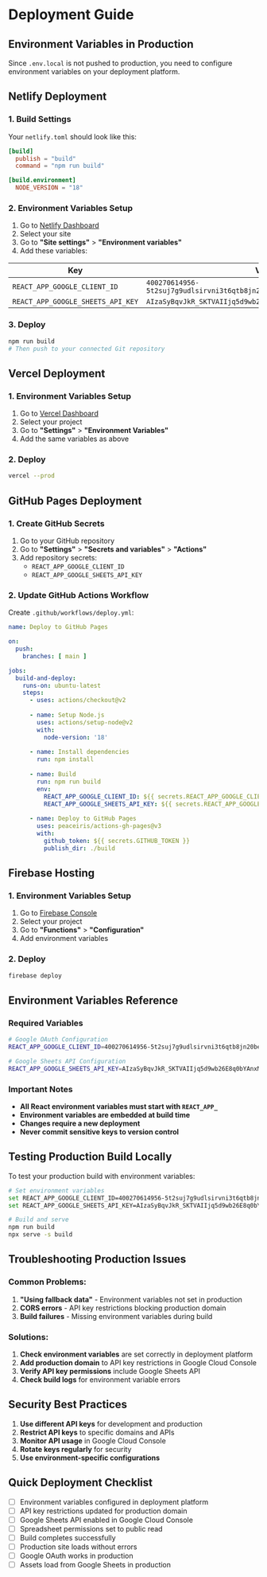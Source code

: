 # Deployment Guide

## Environment Variables in Production

Since `.env.local` is not pushed to production, you need to configure environment variables on your deployment platform.

## Netlify Deployment

### 1. Build Settings
Your `netlify.toml` should look like this:
```toml
[build]
  publish = "build"
  command = "npm run build"

[build.environment]
  NODE_VERSION = "18"
```

### 2. Environment Variables Setup
1. Go to [Netlify Dashboard](https://app.netlify.com/)
2. Select your site
3. Go to **"Site settings"** > **"Environment variables"**
4. Add these variables:

| Key | Value |
|-----|-------|
| `REACT_APP_GOOGLE_CLIENT_ID` | `400270614956-5t2suj7g9udlsirvni3t6qtb8jn20be1.apps.googleusercontent.com` |
| `REACT_APP_GOOGLE_SHEETS_API_KEY` | `AIzaSyBqvJkR_SKTVAIIjq5d9wb26E8q0bYAnxM` |

### 3. Deploy
```bash
npm run build
# Then push to your connected Git repository
```

## Vercel Deployment

### 1. Environment Variables Setup
1. Go to [Vercel Dashboard](https://vercel.com/dashboard)
2. Select your project
3. Go to **"Settings"** > **"Environment Variables"**
4. Add the same variables as above

### 2. Deploy
```bash
vercel --prod
```

## GitHub Pages Deployment

### 1. Create GitHub Secrets
1. Go to your GitHub repository
2. Go to **"Settings"** > **"Secrets and variables"** > **"Actions"**
3. Add repository secrets:
   - `REACT_APP_GOOGLE_CLIENT_ID`
   - `REACT_APP_GOOGLE_SHEETS_API_KEY`

### 2. Update GitHub Actions Workflow
Create `.github/workflows/deploy.yml`:
```yaml
name: Deploy to GitHub Pages

on:
  push:
    branches: [ main ]

jobs:
  build-and-deploy:
    runs-on: ubuntu-latest
    steps:
      - uses: actions/checkout@v2
      
      - name: Setup Node.js
        uses: actions/setup-node@v2
        with:
          node-version: '18'
          
      - name: Install dependencies
        run: npm install
        
      - name: Build
        run: npm run build
        env:
          REACT_APP_GOOGLE_CLIENT_ID: ${{ secrets.REACT_APP_GOOGLE_CLIENT_ID }}
          REACT_APP_GOOGLE_SHEETS_API_KEY: ${{ secrets.REACT_APP_GOOGLE_SHEETS_API_KEY }}
          
      - name: Deploy to GitHub Pages
        uses: peaceiris/actions-gh-pages@v3
        with:
          github_token: ${{ secrets.GITHUB_TOKEN }}
          publish_dir: ./build
```

## Firebase Hosting

### 1. Environment Variables Setup
1. Go to [Firebase Console](https://console.firebase.google.com/)
2. Select your project
3. Go to **"Functions"** > **"Configuration"**
4. Add environment variables

### 2. Deploy
```bash
firebase deploy
```

## Environment Variables Reference

### Required Variables
```bash
# Google OAuth Configuration
REACT_APP_GOOGLE_CLIENT_ID=400270614956-5t2suj7g9udlsirvni3t6qtb8jn20be1.apps.googleusercontent.com

# Google Sheets API Configuration
REACT_APP_GOOGLE_SHEETS_API_KEY=AIzaSyBqvJkR_SKTVAIIjq5d9wb26E8q0bYAnxM
```

### Important Notes
- **All React environment variables must start with `REACT_APP_`**
- **Environment variables are embedded at build time**
- **Changes require a new deployment**
- **Never commit sensitive keys to version control**

## Testing Production Build Locally

To test your production build with environment variables:

```bash
# Set environment variables
set REACT_APP_GOOGLE_CLIENT_ID=400270614956-5t2suj7g9udlsirvni3t6qtb8jn20be1.apps.googleusercontent.com
set REACT_APP_GOOGLE_SHEETS_API_KEY=AIzaSyBqvJkR_SKTVAIIjq5d9wb26E8q0bYAnxM

# Build and serve
npm run build
npx serve -s build
```

## Troubleshooting Production Issues

### Common Problems:
1. **"Using fallback data"** - Environment variables not set in production
2. **CORS errors** - API key restrictions blocking production domain
3. **Build failures** - Missing environment variables during build

### Solutions:
1. **Check environment variables** are set correctly in deployment platform
2. **Add production domain** to API key restrictions in Google Cloud Console
3. **Verify API key permissions** include Google Sheets API
4. **Check build logs** for environment variable errors

## Security Best Practices

1. **Use different API keys** for development and production
2. **Restrict API keys** to specific domains and APIs
3. **Monitor API usage** in Google Cloud Console
4. **Rotate keys regularly** for security
5. **Use environment-specific configurations**

## Quick Deployment Checklist

- [ ] Environment variables configured in deployment platform
- [ ] API key restrictions updated for production domain
- [ ] Google Sheets API enabled in Google Cloud Console
- [ ] Spreadsheet permissions set to public read
- [ ] Build completes successfully
- [ ] Production site loads without errors
- [ ] Google OAuth works in production
- [ ] Assets load from Google Sheets in production 